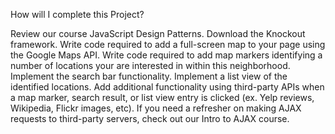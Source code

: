 How will I complete this Project?

Review our course JavaScript Design Patterns.
Download the Knockout framework.
Write code required to add a full-screen map to your page using the Google Maps API.
Write code required to add map markers identifying a number of locations your are interested in within this neighborhood.
Implement the search bar functionality.
Implement a list view of the identified locations.
Add additional functionality using third-party APIs when a map marker, search result, or list view entry is clicked (ex. Yelp reviews, Wikipedia, Flickr images, etc). If you need a refresher on making AJAX requests to third-party servers, check out our Intro to AJAX course.
